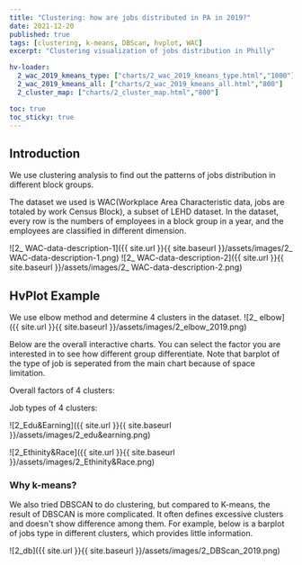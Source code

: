 ```yaml
---
title: "Clustering: how are jobs distributed in PA in 2019?"
date: 2021-12-20
published: true
tags: [clustering, k-means, DBScan, hvplot, WAC]
excerpt: "Clustering visualization of jobs distribution in Philly"

hv-loader:
  2_wac_2019_kmeans_type: ["charts/2_wac_2019_kmeans_type.html","1000"]
  2_wac_2019_kmeans_all: ["charts/2_wac_2019_kmeans_all.html","800"]
  2_cluster_map: ["charts/2_cluster_map.html","800"]

toc: true
toc_sticky: true
---
```


## Introduction

We use clustering analysis to find out the patterns of jobs distribution in different block groups. 

The dataset we used is WAC(Workplace Area Characteristic data, jobs are totaled by work Census Block), a subset of LEHD dataset. In the dataset, every row is the numbers of employees in a block group in a year, and the employees are classified in different dimension.

![2_ WAC-data-description-1]({{ site.url }}{{ site.baseurl }}/assets/images/2_ WAC-data-description-1.png)
![2_ WAC-data-description-2]({{ site.url }}{{ site.baseurl }}/assets/images/2_ WAC-data-description-2.png)


## HvPlot Example

We use elbow method and determine 4 clusters in the dataset. 
![2_ elbow]({{ site.url }}{{ site.baseurl }}/assets/images/2_elbow_2019.png)

Below are the overall interactive charts. You can select the factor you are interested in to see how different group differentiate. Note that barplot of the type of job is seperated from the main chart because of space limitation.

Overall factors of 4 clusters:
<div id="2_wac_2019_kmeans_all"></div>

Job types of 4 clusters:
<div id="2_wac_2019_kmeans_type"></div>

<div id="2_cluster_map"></div>

![2_Edu&Earning]({{ site.url }}{{ site.baseurl }}/assets/images/2_edu&earning.png)

![2_Ethinity&Race]({{ site.url }}{{ site.baseurl }}/assets/images/2_Ethinity&Race.png)

### Why k-means?
We also tried DBSCAN to do clustering, but compared to K-means, the result of DBSCAN is more complicated. It often defines excessive clusters and doesn't show difference among them. For example, below is a barplot of jobs type in different clusters, which provides little information. 

![2_db]({{ site.url }}{{ site.baseurl }}/assets/images/2_DBScan_2019.png)


